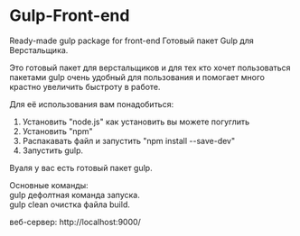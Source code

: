 # Gulp-Front-end
Ready-made gulp package for front-end
Готовый пакет Gulp для Верстальщика.

Это готовый пакет для верстальщиков и для тех кто хочет пользоваться пакетами gulp очень удобный для пользования и помогает много крастно увеличить быстроту в работе.

Для её использования вам понадобиться:
1. Установить "node.js" как установить вы можете погуглить
2. Установить "npm"
3. Распакавать файл и запустить "npm install --save-dev"
4. Запустить gulp.

Вуаля у вас есть готовый пакет gulp.

Основные команды:<br>
gulp дефолтная команда запуска.<br>
gulp clean очистка файла build.

веб-сервер:
http://localhost:9000/
